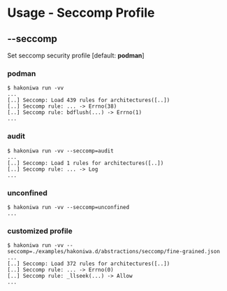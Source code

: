 # Usage - Seccomp Profile

## --seccomp

Set seccomp security profile [default: **podman**]

### podman

```console
$ hakoniwa run -vv
...
[..] Seccomp: Load 439 rules for architectures([..])
[..] Seccomp rule: ... -> Errno(38)
[..] Seccomp rule: bdflush(...) -> Errno(1)
...
```

### audit

```console
$ hakoniwa run -vv --seccomp=audit
...
[..] Seccomp: Load 1 rules for architectures([..])
[..] Seccomp rule: ... -> Log
...
```

### unconfined

```console
$ hakoniwa run -vv --seccomp=unconfined
...
```

### customized profile

```console
$ hakoniwa run -vv --seccomp=./examples/hakoniwa.d/abstractions/seccomp/fine-grained.json
...
[..] Seccomp: Load 372 rules for architectures([..])
[..] Seccomp rule: ... -> Errno(0)
[..] Seccomp rule: _llseek(...) -> Allow
...
```
